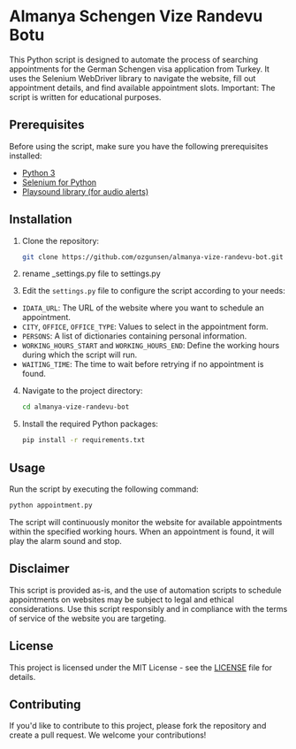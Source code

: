 # Almanya Schengen Vize Randevu Botu

This Python script is designed to automate the process of searching appointments for the German Schengen visa application from Turkey. It uses the Selenium WebDriver library to navigate the website, fill out appointment details, and find available appointment slots.
Important: The script is written for educational purposes.

## Prerequisites

Before using the script, make sure you have the following prerequisites installed:

- [Python 3](https://www.python.org/downloads/)
- [Selenium for Python](https://selenium-python.readthedocs.io/installation.html)
- [Playsound library (for audio alerts)](https://pypi.org/project/playsound/)

## Installation

1. Clone the repository:

   ```bash
   git clone https://github.com/ozgunsen/almanya-vize-randevu-bot.git
   ```

2. rename _settings.py file to settings.py

3. Edit the `settings.py` file to configure the script according to your needs:

- `IDATA_URL`: The URL of the website where you want to schedule an appointment.
- `CITY`, `OFFICE`, `OFFICE_TYPE`: Values to select in the appointment form.
- `PERSONS`: A list of dictionaries containing personal information.
- `WORKING_HOURS_START` and `WORKING_HOURS_END`: Define the working hours during which the script will run.
- `WAITING_TIME`: The time to wait before retrying if no appointment is found.

4. Navigate to the project directory:

   ```bash
   cd almanya-vize-randevu-bot
   ```

5. Install the required Python packages:

   ```bash
   pip install -r requirements.txt
   ```

## Usage

Run the script by executing the following command:

```bash
python appointment.py
```

The script will continuously monitor the website for available appointments within the specified working hours. When an appointment is found, it will play the alarm sound and stop.

## Disclaimer

This script is provided as-is, and the use of automation scripts to schedule appointments on websites may be subject to legal and ethical considerations. Use this script responsibly and in compliance with the terms of service of the website you are targeting.

## License

This project is licensed under the MIT License - see the [LICENSE](LICENSE) file for details.

## Contributing

If you'd like to contribute to this project, please fork the repository and create a pull request. We welcome your contributions!